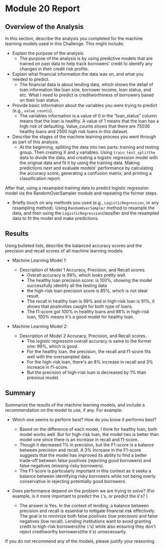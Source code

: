 # Module 20 Report

## Overview of the Analysis

In this section, describe the analysis you completed for the machine learning models used in this Challenge. This might include:

* Explain the purpose of the analysis.
  * The purpose of the analysis is by using predictive models that are trained on past data to help track borrowers' credit to identify any changes in their credit risk profile.
* Explain what financial information the data was on, and what you needed to predict.
  * The financial data is about lending data, which shows the detail of loan information like loan size, borrower income, loan status, and etc. What I need to predict is creditworthiness of borrowers based on their loan status.
* Provide basic information about the variables you were trying to predict (e.g., `value_counts`).
  * The variables information is a value of 0 in the “loan_status” column means that the loan is healthy. A value of 1 means that the loan has a high risk of defaulting. Value_counts shows that there are 75036 healthy loans and 2500 high risk loans in this dataset.
* Describe the stages of the machine learning process you went through as part of this analysis.
  * At the beginning, splliting the data into two parts: training and testing group. Then creating X and y variables. Using `train_test_splitthe` data to divide the data, and creating a logistic regression model with the original data and fit it by using the training data. Making predictions next and evaluate models' performance by calculating the accuracy score, generating a confusion matrix, and printing a classification report.

After that, using a resampled training data to predict logistic regression model via the RandomOverSampler module and repeating the former steps.

* Briefly touch on any methods you used (e.g., `LogisticRegression`, or any resampling method).
  Using `RandomOverSampler` method to resample the data, and then using the `LogisticRegression`classifier and the resampled data to fit the model and make predictions.

## Results

Using bulleted lists, describe the balanced accuracy scores and the precision and recall scores of all machine learning models.

* Machine Learning Model 1:

  * Description of Model 1 Accuracy, Precision, and Recall scores.
    * Overall accuracy is 99%, which looks pretty well.
    * The healthy loan precision score:  is 100%, showing the model successfully identify all the testing data
    * the high-risk loan precision score is 85%, which is not ideal result.
    * The recall in healthy loan is 99% and in high-risk loan is 91%, it shows that positivities caught for both type of loans.
    * The f1-score got 100% in healthy loans and 88% in high-risk loan, 100% means it's a good model for healthy loan.
* Machine Learning Model 2:

  * Description of Model 2 Accuracy, Precision, and Recall scores.
    * The logistic regression overall accuracy is same to the former one: 99%, which is good.
    * For the healthy loan, the precision, the recall and f1-score fits well with the oversampled data.
    * For the high-risk loan, there's an 8% increase in recall and 3% increace in f1-score.
    * But the precision of high-risk loan is decreased by 1% than previous model.

## Summary

Summarize the results of the machine learning models, and include a recommendation on the model to use, if any. For example:

* Which one seems to perform best? How do you know it performs best?

  * Based on the difference of each model, I think for healthy loan, both model works well. But for high-risk loan, the model two is better than model one since there is an increase in recall and f1-score.
  * Though it decreased 1% in precision, but the F1-score is a balance between precision and recall. A 3% increase in the F1-score suggests that the model has improved its ability to find a better trade-off between false positives (rejecting good borrowers) and false negatives (missing risky borrowers).
  * The F1-score is particularly important in this context as it seeks a balance between identifying risky borrowers while not being overly conservative in rejecting potentially good borrowers.
* Does performance depend on the problem we are trying to solve? (For example, is it more important to predict the `1`'s, or predict the `0`'s? )

  * The answer is Yes. In the context of lending, a balance between precision and recall is essential to mitigate financial risk effectively. The goal is to minimize both false positives (low precision) and false negatives (low recall). Lending institutions want to avoid granting credit to high-risk borrowers(the `1`'s) while also ensuring they don't reject creditworthy borrowers(the `0`'s) unnecessarily.

If you do not recommend any of the models, please justify your reasoning.
